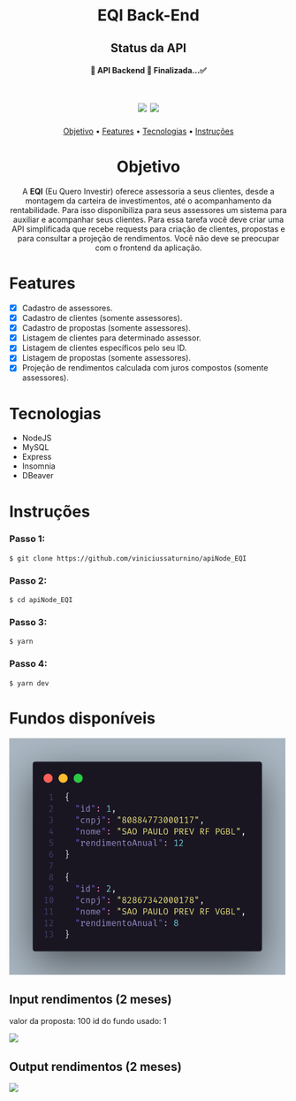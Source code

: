 <h1 align="center">EQI Back-End</h1>

<h2 align="center">Status da API</h1>
<h4 align="center">
	🚧 API Backend 🚀 Finalizada...✅
</h4>

<h1 align="center">
  <img src="https://img.shields.io/static/v1?label=yarn&message=1.22.4&color=7159c1&style=for-the-badge&logo=ghost"/>
  <img src="https://img.shields.io/static/v1?label=node&message=12.18.3&color=%3CCOLOR%3E&style=for-the-badge&logo=ghost"/>
</h1>

<p align="center">
 <a href="#Objetivo">Objetivo</a> •
 <a href="#Features">Features</a> •
 <a href="#Tecnologias">Tecnologias</a> •
 <a href="#Instruções">Instruções</a>
</p>

<h1 align="center">Objetivo</h1>

<p align="center">
A <strong>EQI</strong> (Eu Quero Investir) oferece assessoria a seus clientes, desde a montagem da carteira de investimentos, até o acompanhamento da rentabilidade. Para isso disponibiliza para seus assessores um sistema para auxiliar e acompanhar seus clientes. Para essa tarefa você deve criar uma API simplificada que recebe requests para criação de clientes, propostas e para consultar a projeção de rendimentos. Você não deve se preocupar com o frontend da aplicação.
</p>

# Features

- [x] Cadastro de assessores.
- [x] Cadastro de clientes (somente assessores).
- [x] Cadastro de propostas (somente assessores).
- [x] Listagem de clientes para determinado assessor.
- [x] Listagem de clientes específicos pelo seu ID.
- [x] Listagem de propostas (somente assessores).
- [x] Projeção de rendimentos calculada com juros compostos (somente assessores).

# Tecnologias

- NodeJS
- MySQL
- Express
- Insomnia
- DBeaver

# Instruções

### Passo 1:
```
$ git clone https://github.com/viniciussaturnino/apiNode_EQI
```
### Passo 2:
```
$ cd apiNode_EQI
```
### Passo 3:
```
$ yarn
```
### Passo 4:
```
$ yarn dev
```

# Fundos disponíveis

<img src="./img/fundos.png" width="500px"/>

<!-- ```json
{
  "id": 1,
  "cnpj": "80884773000117",
  "nome": "SAO PAULO PREV RF PGBL",
  "rendimentoAnual": 12
}

{
  "id": 2,
  "cnpj": "82867342000178",
  "nome": "SAO PAULO PREV RF VGBL",
  "rendimentoAnual": 8
}
``` -->

<h2 >Input rendimentos (2 meses)</h2>

<p>valor da proposta: 100
id do fundo usado: 1</p>

<img src="./img/input.png" width="400px"/>

<!-- ```json
{
  "dataInicial": "2020-01-01",
  "proposta": 1,
  "meses": 2
}

``` -->

<h2 >Output rendimentos (2 meses)</h2>

<img src="./img/output.png" width="400px"/>

<!-- ```json
[
  {
    "data": "2020-02-01",
    "proposta": 1,
    "valor": 101
  },
    {
    "data": "2020-03-01",
    "proposta": 1,
    "valor": 102.01
  }
]
``` -->
